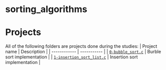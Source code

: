 # sorting_algorithms

# Projects
All of the following folders are projects done during the studies:
| Project name | Description |
| ------------ | ----------- |
| [`0-bubble_sort.c`](0-bubble_sort.c) | Burble sort implementation |
| [`1-insertion_sort_list.c`](1-insertion_sort_list.c) |  Insertion sort implementation |
